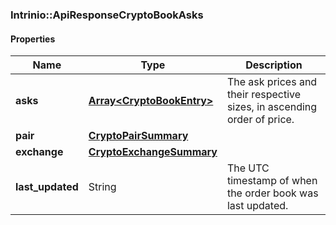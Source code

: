 

[//]: # (CLASS:Intrinio::ApiResponseCryptoBookAsks)

[//]: # (KIND:object)

### Intrinio::ApiResponseCryptoBookAsks

#### Properties

[//]: # (START_DEFINITION)

Name | Type | Description
------------ | ------------- | -------------
**asks** | [**Array&lt;CryptoBookEntry&gt;**](CryptoBookEntry.md) | The ask prices and their respective sizes, in ascending order of price. &nbsp;
**pair** | [**CryptoPairSummary**](CryptoPairSummary.md) |  &nbsp;
**exchange** | [**CryptoExchangeSummary**](CryptoExchangeSummary.md) |  &nbsp;
**last_updated** | String | The UTC timestamp of when the order book was last updated. &nbsp;

[//]: # (END_DEFINITION)


[//]: # (CONTAINED_CLASS:Intrinio::CryptoBookEntry)


[//]: # (CONTAINED_CLASS:Intrinio::CryptoPairSummary)


[//]: # (CONTAINED_CLASS:Intrinio::CryptoExchangeSummary)



